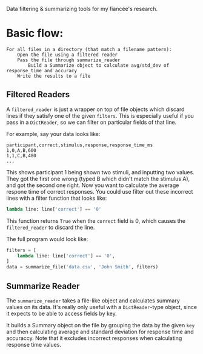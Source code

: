 Data filtering & summarizing tools for my fiancée's research.

# Basic flow:

```
For all files in a directory (that match a filename pattern):
    Open the file using a filtered reader
    Pass the file through summarize_reader
        Build a Summarize object to calculate avg/std_dev of response_time and accuracy
    Write the results to a file
```

## Filtered Readers

A `filtered_reader` is just a wrapper on top of file objects which discard
lines if they satisfy one of the given `filters`. This is especially useful
if you pass in a `DictReader`, so we can filter on particular fields of that
line.

For example, say your data looks like:

```
participant,correct,stimulus,response,response_time_ms
1,0,A,B,600
1,1,C,B,480
...
```

This shows participant 1 being shown two stimuli, and inputting two values.
They got the first one wrong (typed B which didn't match the stimulus A), and 
got the second one right. Now you want to calculate the average respone time
of correct responses. You could use filter out these incorrect lines with a
filter function that looks like:

```python
lambda line: line['correct'] == '0'
```

This function returns `True` when the `correct` field is 0, which causes the
`filtered_reader` to discard the line.

The full program would look like:

```python
filters = [
    lambda line: line['correct'] == '0',
]
data = summarize_file('data.csv', 'John Smith', filters)
```

## Summarize Reader

The `summarize_reader` takes a file-like object and calculates summary values
on its data. It's really only useful with a `DictReader`-type object, since it
expects to be able to access fields by key.

It builds a Summary object on the file by grouping the data by the given `key`
and then calculating average and standard deviation for response time and 
accuraccy. Note that it excludes incorrect responses when calculating
response time values.
